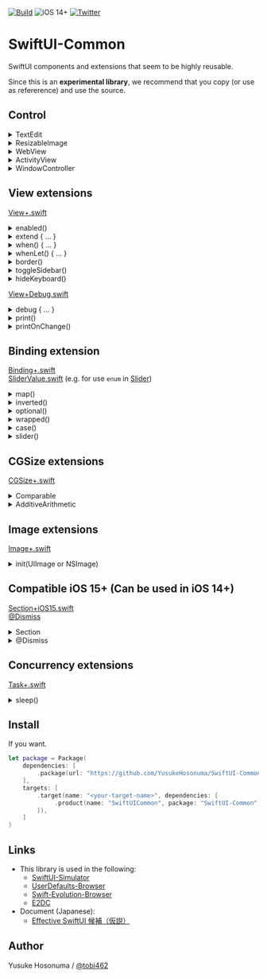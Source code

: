 [![Build](https://github.com/YusukeHosonuma/SwiftUI-Common/actions/workflows/main.yml/badge.svg)](https://github.com/YusukeHosonuma/SwiftUI-Common/actions/workflows/main.yml)
![iOS 14+](https://img.shields.io/badge/iOS-14+-4BC51D.svg?style=flat)
[![Twitter](https://img.shields.io/twitter/url?style=social&url=https%3A%2F%2Ftwitter.com%2Ftobi462)](https://twitter.com/tobi462)

# SwiftUI-Common

SwiftUI components and extensions that seem to be highly reusable.

Since this is an **experimental library**, we recommend that you copy (or use as refererence) and use the source.

## Control

<details>
<summary>TextEdit</summary>

[TextEdit.swift](https://github.com/YusukeHosonuma/SwiftUI-Common/blob/main/Sources/SwiftUICommon/View/TextEdit.swift) (add placeholder to [TextEditor](https://developer.apple.com/documentation/swiftui/texteditor))

```swift
TextEdit("Please paste.", text: $text, font: .custom("SF Mono", size: 16))
```
</details>


<details>
<summary>ResizableImage</summary>

[ResizableImage](https://github.com/YusukeHosonuma/SwiftUI-Common/blob/main/Sources/SwiftUICommon/View/ResizableImage.swift)
    
The [Image](https://developer.apple.com/documentation/swiftui/image) that is resized only if it extends beyond the area.

```swift

Group {
    ResizableImage(systemName: "swift", contentMode: .fit)
    ResizableImage("island", contentMode: .fit)
    ResizableImage("island", contentMode: .fill)
}
.frame(width: 140, height: 140)
.border(.red)
```
    
<img width="317" src="https://user-images.githubusercontent.com/2990285/168200204-dc465a71-c3f1-4b92-98f8-8353f3c8ad46.png">
</details>


<details>
<summary>WebView</summary>

[WebView.swift](https://github.com/YusukeHosonuma/SwiftUI-Common/blob/main/Sources/SwiftUICommon/View/WebView.swift) (bridge to [WKWebView](https://developer.apple.com/documentation/webkit/wkwebview))

```swift
@StateObject var webViewState = WebViewState { _ in
    // 💡 If you want to more configuration
    // webView.allowsBackForwardNavigationGestures = true
}

var body: some View {
    ZStack {
        WebView(url: url, state: webViewState)

        if webViewState.isFirstLoading {
            ProgressView()
        }

        // 💡 Note: If you want to display an indicator at each page transition.
        // if webViewState.isLoading {
        //     ProgressView()
        // }
    }
    .toolbar {
        ToolbarItemGroup(placement: .bottomBar) {
            Spacer()

            // ✅ Back
            Button {
                webViewState.goBack()
            } label: {
                Image(systemName: "chevron.backward")
            }
            .enabled(webViewState.canGoBack)

            // ✅ Forward
            Button {
                webViewState.goForward()
            } label: {
                Image(systemName: "chevron.forward")
            }
            .enabled(webViewState.canGoForward)
        }
    }
}
```

<img width="339" alt="image" src="https://user-images.githubusercontent.com/2990285/167335179-0e42798b-fd4c-4844-8eca-c5cb3e6ab666.png">
</details>


<details>
<summary>ActivityView</summary>

[ActivityView](https://github.com/YusukeHosonuma/SwiftUI-Common/blob/main/Sources/SwiftUICommon/View/UIKit/ActivityView.swift) (bridge to [UIActivityViewController](https://developer.apple.com/documentation/uikit/uiactivityviewcontroller))

```swift
@State static var isPresent = false

static var previews: some View {
    Image(systemName: "square.and.arrow.up")
        .sheet(isPresented: .constant(true)) {
            ActivityView(activityItems: [URL(string: "https://github.com/YusukeHosonuma/SwiftUI-Common")!])
        }
}
```
</details>


<details>
<summary>WindowController</summary>

[WindowController](https://github.com/YusukeHosonuma/SwiftUI-Common/blob/main/Sources/SwiftUICommon/View/AppKit/WindowController.swift) (bridge to [NSWindowController](https://developer.apple.com/documentation/appkit/nswindowcontroller))<br>
T.B.D
</details>

## View extensions

[View+.swift](https://github.com/YusukeHosonuma/SwiftUI-Common/blob/main/Sources/SwiftUICommon/Extension/View%2B.swift)

<details>
<summary>enabled()</summary>
  
```swift
@State var isEnabled = false

var body: some View {
    VStack {
        Button("Hello") {}
            .enabled(isEnabled) // 💡 Same as `.disabled(isEnabled == false)`
}
```
</details>


<details>
<summary>extend { ... }</summary>

```swift
Text("Hello")
    .extend { content in
        if #available(iOS 15, *) {
            content
                .environment(\.dynamicTypeSize, .xxxLarge)
        } else {
            content
        }
    }
```
</details>


<details>
<summary>when() { ... }</summary>

```swift
@State var condition = false

var body: some View {
    Text("Hello")
        .when(condition) {
            $0.underline()
        }
}
```
</details>


<details>
<summary>whenLet() { ... }</summary>

```swift
@State var textColor: Color? = .red

var body: some View {
    Text("Hello")
        .whenLet(textColor) { content, textColor in
            content
                .foregroundColor(textColor)
        }
}
```
</details>

  
<details>
<summary>border()</summary>

```swift
Text("Hello")
    .padding()
    .border(.red, edge: .vertical) // default `width` = 1
    .border(.blue, width: 8, edge: .leading)
```

<img width="166" alt="image" src="https://user-images.githubusercontent.com/2990285/167331264-ee274f67-ec58-4d79-88b9-61e2fa57d66f.png">
</details>


<details>
<summary>toggleSidebar()</summary>
  
```swift
Button("toggle") {
    toggleSidebar()
}
```
</details>


<details>
<summary>hideKeyboard()</summary>
  
```swift
Button("hide") {
    hideKeyboard()
}
```
</details>

[View+Debug.swift](https://github.com/YusukeHosonuma/SwiftUI-Common/blob/main/Sources/SwiftUICommon/Extension/View%2BDebug.swift)

<details>
<summary>debug { ... }</summary>
  
```swift
func content(number: Int) -> some View {
    Text("\(number)")
        .debug {
            print("number: \(number)") // 💡 Any debug code.
        }
}
```
</details>

<details>
<summary>print()</summary>

```swift
func content(number: Int) -> some View {
    Text("\(number)")
        .print("number: \(number)") // 💡
}
```
</details>

<details>
<summary>printOnChange()</summary>

```swift
@State var number: Int = 42

var body: some View {
    Text("\(number)")
        .printOnChange("number: ") { number } // 💡 Print "number: 42" when `number is changed.
}
```
</details>


## Binding extension

[Binding+.swift](https://github.com/YusukeHosonuma/SwiftUI-Common/blob/main/Sources/SwiftUICommon/Extension/Binding%2B.swift)<br>
[SliderValue.swift](https://github.com/YusukeHosonuma/SwiftUI-Common/blob/main/Sources/SwiftUICommon/SliderValue.swift) (e.g. for use `enum` in [Slider](https://developer.apple.com/documentation/swiftui/slider))

<details>
<summary>map()</summary>
    
```swift
@State var boolString = "false"

var body: some View {
    VStack {
        TextField("isOn", text: $boolString)
            .textFieldStyle(.roundedBorder)
            .autocapitalization(.none)

        //
        // 💡 Can edit `String` as `Bool`.
        //
        Toggle("isOn", isOn: $boolString.map( // ✅ `Binding<String>` -> `Binding<Bool>`
            get: { $0 == "true" },
            set: { $0 ? "true" : "false" }
        ))
    }
}
```
</details>

    
<details>
<summary>inverted()</summary>
    
```swift
@State var isEnabled = false

var body: some View {
    Toggle("Disable", isOn: $isEnabled.inverted()) // ✅ `true` -> `false` and `false` -> true`
    Text("isEnabled: \(isEnabled ? "True" : "False")")
}
```
</details>

<details>
<summary>optional()</summary>

```swift
enum Menu: Int {
    case all
    case star
}

struct BindingOptionalView: View {
    @SceneStorage("selection") var selection: Menu = .all

    var body: some View {
        let optionalSelection = $selection.optional() // 💡 `Binding<Menu>` -> `Binding<Menu?`
        NavigationView {
            List {
                NavigationLink(tag: Menu.all, selection: optionalSelection, destination: { Text("1") }) {
                    Text("One")
                }
                NavigationLink(tag: Menu.star, selection: optionalSelection, destination: { Text("2") }) {
                    Text("Two")
                }
            }
        }
    }
}
```
</details>

  
<details>
<summary>wrapped()</summary>

```swift
@Binding var optionalString: String?

var body: some View {
    if let binding = $optionalString.wrapped() { // 💡 `Binding<String?>` -> `Binding<String>?`
        TextField("placeholder", text: binding)
    } else {
        Text("nil")
    }
}
```
</details>

    
<details>
<summary>case()</summary>
    
```swift
import CasePaths // ✅ Required `pointfreeco/swift-case-paths`
import SwiftUI

enum EnumValue {
    case string(String) // 💡 Has associated-type `String`
    case bool(Bool)     // 💡 Has associated-type `Bool`
}

struct CaseBindingView: View {
    @State var value: EnumValue = .string("Swift")

    var body: some View {
        VStack {
            //
            // 💡 Note: `switch` statement is only for completeness check by compiler.
            // (Removal does not affect the operation)
            //
            switch value {
            case .string:
                //
                // ✅ Binding<Value> -> Binding<String>?
                //
                if let binding = $value.case(/EnumValue.string) {
                    TextField("placeholder", text: binding)
                }

            case .bool:
                //
                // ✅ Binding<Value> -> Binding<Int>?
                //
                if let binding = $value.case(/EnumValue.bool) {
                    Toggle("isOn", isOn: binding)
                }
            }
        }
    }
}
```
</details>


<details>
<summary>slider()</summary>

```swift
// 💡 Want to edit by slider.
enum TextSize: Int, CaseIterable {
    case xSmall = 0
    case small = 1
    ...

    var name: String {
        switch self {
        case .xSmall: return "xSmall"
        case .small: return "small"
        ...
    }
}

// ✅ Implement `SliderValue` protocol.
extension TextSize: SliderValue {
    static let sliderRange: ClosedRange<Double> = 0 ... Double(TextSize.allCases.count - 1)

    var sliderIndex: Int { rawValue }

    init(fromSliderIndex index: Int) {
        self = Self(rawValue: index)!
    }
}
  
struct SliderView: View {
    @State var textSize: TextSize = .medium

    var body: some View {
        VStack {
            Text("\(textSize.name)")
            Slider(
                value: $textSize.slider(), // 💡 `Binding<TextSize>` -> `Binding<Double>`
                in: TextSize.sliderRange,
                step: 1
            )
        }
        .padding()
    }
}
```

<img width="333" alt="image" src="https://user-images.githubusercontent.com/2990285/167333536-031af3f8-86ce-46bd-81e4-6dc63f51eb2c.png">
</details>

## CGSize extensions

[CGSize+.swift](https://github.com/YusukeHosonuma/SwiftUI-Common/blob/main/Sources/SwiftUICommon/Extension/CGSize%2B.swift)

<details>
<summary>Comparable</summary>

```swift
let a = CGSize(width: 10, height: 20)
let b = CGSize(width: 5, height: 10)
a < b // 💡 Alias for `a.width < b.width && a.height < b.height`
```
</details>


<details>
<summary>AdditiveArithmetic</summary>

```swift
let a = CGSize(width: 10, height: 20)
let b = CGSize(width: 5, height: 10)
a + b // 💡 Alias for `CGSize(width: a.width + b.width, height: a.height + b.height)
a - b // 💡 Alias for `CGSize(width: a.width - b.width, height: a.height - b.height)
```
</details>

    
## Image extensions

[Image+.swift](https://github.com/YusukeHosonuma/SwiftUI-Common/blob/main/Sources/SwiftUICommon/Extension/Image%2B.swift)

<details>
<summary>init(UIImage or NSImage)</summary>

```swift
#if os(macOS)
private typealias XImage = NSImage
#else
private typealias XImage = UIImage
#endif

struct ImageView: View {
    var body: some View {
        Image(image: renderImage()) // 💡
            .resizable()
            .scaledToFit()
    }

    private func renderImage() -> XImage {
        // ⚠️ Assumes rendering code
        #if os(macOS)
        NSImage(named: "picture")!
        #else
        UIImage(named: "picture")!
        #endif
    }
}
```
</details>

    
## Compatible iOS 15+ (Can be used in iOS 14+)

[Section+iOS15.swift](https://github.com/YusukeHosonuma/SwiftUI-Common/blob/main/Sources/SwiftUICommon/Extension/Compatible/Section%2BiOS15.swift)<br>
[@Dismiss](https://github.com/YusukeHosonuma/SwiftUI-Common/blob/main/Sources/SwiftUICommon/Extension/Compatible/Dismiss.swift)

<details>
<summary>Section</summary>
    
```swift
Section("title") {
    ...
}
```
</details>
    
<details>
<summary>@Dismiss</summary>

```swift
// ✅ Compatible to `@Environment(\.dismiss) var dismiss` in iOS 15.
@Dismiss var dismiss

// 💡 in iOS 14+
// @Environment(\.presentationMode) private var presentationMode

var body: some View {
    VStack {
        Button("Close") {
            // ✅ Same as `@Environment(\.dismiss)`
            dismiss()

            // 💡 in iOS 14
            // presentationMode.wrappedValue.dismiss()
        }
    }
    .padding()
}
```
</details>


## Concurrency extensions
  
[Task+.swift](https://github.com/YusukeHosonuma/SwiftUI-Common/blob/main/Sources/SwiftUICommon/Extension/Task%2B.swift)

<details>
<summary>sleep()</summary>
    
```swift
Task {
    try await Task.sleep(seconds: 1)        // 1 s
    try await Task.sleep(milliseconds: 500) // 500 ms
}
```
</details>

    
## Install

If you want.

```swift
let package = Package(
    dependencies: [
        .package(url: "https://github.com/YusukeHosonuma/SwiftUI-Common.git", from: "1.0.0"),
    ],
    targets: [
        .target(name: "<your-target-name>", dependencies: [
             .product(name: "SwiftUICommon", package: "SwiftUI-Common"),
        ]),
    ]
)
```

## Links

- This library is used in the following:
  - [SwiftUI-Simulator](https://github.com/YusukeHosonuma/SwiftUI-Simulator)
  - [UserDefaults-Browser](https://github.com/YusukeHosonuma/UserDefaultsBrowser)
  - [Swift-Evolution-Browser](https://github.com/YusukeHosonuma/Swift-Evolution-Browser) 
  - [E2DC](https://github.com/YusukeHosonuma/E2DC)
- Document (Japanese):
  - [Effective SwiftUI 候補（仮説）](https://github.com/YusukeHosonuma/Effective-SwiftUI)

## Author

Yusuke Hosonuma / [@tobi462](https://twitter.com/tobi462)
